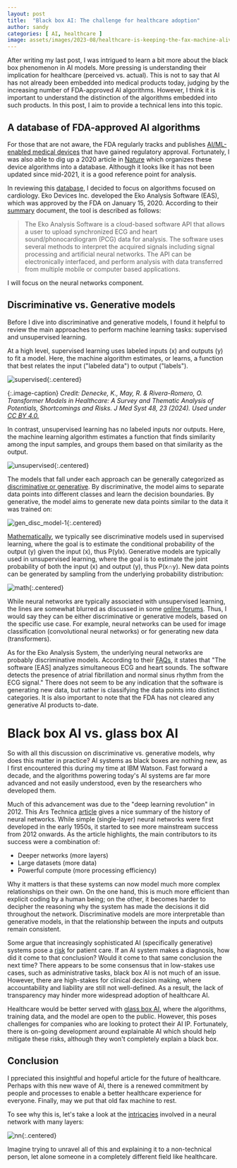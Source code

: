 ```yaml
---
layout: post
title:  "Black box AI: The challenge for healthcare adoption"
author: sandy
categories: [ AI, healthcare ]
image: assets/images/2023-08/healthcare-is-keeping-the-fax-machine-alive.png
---
```

After writing my last post, I was intrigued to learn a bit more about the black box phenomenon in AI models.  More pressing is understanding their implication for healthcare (perceived vs. actual).  This is not to say that AI has not already been embedded into medical products today, judging by the increasing number of FDA-approved AI algorithms.  However, I think it is important to understand the distinction of the algorithms embedded into such products.  In this post, I aim to provide a technical lens into this topic.  

## A database of FDA-approved AI algorithms
For those that are not aware, the FDA regularly tracks and publishes [AI/ML-enabled medical devices](https://www.fda.gov/medical-devices/software-medical-device-samd/artificial-intelligence-and-machine-learning-aiml-enabled-medical-devices) that have gained regulatory approval.  Fortunately, I was also able to dig up a 2020 article in [Nature](https://www.nature.com/articles/s41746-020-00324-0) which organizes these device algorithms into a database.  Although it looks like it has not been updated since mid-2021, it is a good reference point for analysis.  

In reviewing this [database](https://medicalfuturist.com/fda-approved-ai-based-algorithms), I decided to focus on algorithms focused on cardiology.  Eko Devices Inc. developed the Eko Analysis Software (EAS), which was approved by the FDA on January 15, 2020.  According to their [summary](https://www.accessdata.fda.gov/scripts/cdrh/cfdocs/cfpmn/pmn.cfm?ID=K192004) document, the tool is described as follows:

>The Eko Analysis Software is a cloud-based software API that allows a user to upload
synchronized ECG and heart sound/phonocardiogram (PCG) data for analysis. The software
uses several methods to interpret the acquired signals including signal processing and artificial
neural networks. The API can be electronically interfaced, and perform analysis with data
transferred from multiple mobile or computer based applications. 

I will focus on the neural networks component.  

## Discriminative vs. Generative models
Before I dive into discriminative and generative models, I found it helpful to review the main approaches to perform machine learning tasks: supervised and unsupervised learning.  

At a high level, supervised learning uses labeled inputs (x) and outputs (y) to fit a model.  Here, the machine algorithm estimates, or learns, a function that best relates the input ("labeled data") to output ("labels").  

![supervised](/assets/images/2024-06/supervised.png){:.centered}

{:.image-caption}
*Credit: Denecke, K., May, R. & Rivera-Romero, O. Transformer Models in Healthcare: A Survey and Thematic Analysis of Potentials, Shortcomings and Risks. J Med Syst 48, 23 (2024).  Used under [CC BY 4.0.](https://creativecommons.org/licenses/by/4.0)*

In contrast, unsupervised learning has no labeled inputs nor outputs.  Here, the machine learning algorithm estimates a function that finds similarity among the input samples, and groups them based on that similarity as the output.  

![unsupervised](/assets/images/2024-06/unsupervised.png){:.centered}

The models that fall under each approach can be generally categorized as [discriminative or generative](https://learnopencv.com/generative-and-discriminative-models/).  By discriminative, the model aims to separate data points into different classes and learn the decision boundaries.  By generative, the model aims to generate new data points similar to the data it was trained on:

![gen_disc_model-1](/assets/images/2024-06/gen_disc_model-1.png){:.centered}

[Mathematically](https://stanford.edu/~shervine/teaching/cs-229/cheatsheet-supervised-learning), we typically see discriminative models used in supervised learning, where the goal is to estimate the conditional probability of the output (y) given the input (x), thus P(ylx).  Generative models are typically used in unsupervised learning, where the goal is to estimate the joint probability of both the input (x) and output (y), thus P(x∩y).  New data points can be generated by sampling from the underlying probability distribution:

![math](/assets/images/2024-06/math.png){:.centered}

While neural networks are typically associated with unsupervised learning, the lines are somewhat blurred as discussed in some [online forums](https://stats.stackexchange.com/questions/403968/linking-generative-discriminative-models-to-supervised-and-unsupervised-learnin).  Thus, I would say they can be either discriminative or generative models, based on the specific use case.  For example, neural networks can be used for image classification (convolutional neural networks) or for generating new data (transformers).

As for the Eko Analysis System, the underlying neural networks are probably discriminative models.  According to their [FAQs](https://support.ekohealth.com/hc/en-us/articles/13180195624347-Eko-App-FAQ), it states that "The software [EAS] analyzes simultaneous ECG and heart sounds. The software detects the presence of atrial fibrillation and normal sinus rhythm from the ECG signal."  There does not seem to be any indication that the software is generating new data, but rather is classifying the data points into distinct categories.  It is also important to note that the FDA has not cleared any generative AI products to-date.  

# Black box AI vs. glass box AI
So with all this discussion on discriminative vs. generative models, why does this matter in practice?  AI systems as black boxes are nothing new, as I first encountered this during my time at IBM Watson.  Fast forward a decade, and the algorithms powering today's AI systems are far more advanced and not easily understood, even by the researchers who developed them.  

Much of this advancement was due to the "deep learning revolution" in 2012.  This Ars Technica [article](https://arstechnica.com/science/2019/12/how-neural-networks-work-and-why-theyve-become-a-big-business/?comments=1&comments-page=1) gives a nice summary of the history of neural networks.  While simple (single-layer) neural networks were first developed in the early 1950s, it started to see more mainstream success from 2012 onwards.  As the article highlights, the main contributors to its success were a combination of:

- Deeper networks (more layers)
- Large datasets (more data)
- Powerful compute (more processing efficiency)

Why it matters is that these systems can now model much more complex relationships on their own.  On the one hand, this is much more efficient than explicit coding by a human being; on the other, it becomes harder to decipher the reasoning why the system has made the decisions it did throughout the network.  Discriminative models are more interpretable than generative models, in that the relationship between the inputs and outputs remain consistent.

Some argue that increasingly sophisticated AI (specifically generative) systems pose a [risk](https://www.techtarget.com/healthtechanalytics/feature/Navigating-the-black-box-AI-debate-in-healthcare) for patient care.  If an AI system makes a diagnosis, how did it come to that conclusion?  Would it come to that same conclusion the next time?  There appears to be some consensus that in low-stakes use cases, such as administrative tasks, black box AI is not much of an issue.  However, there are high-stakes for clinical decision making, where accountability and liability are still not well-defined.  As a result, the lack of transparency may hinder more widespread adoption of healthcare AI.

Healthcare would be better served with [glass box AI](https://theconversation.com/what-is-a-black-box-a-computer-scientist-explains-what-it-means-when-the-inner-workings-of-ais-are-hidden-203888), where the algorithms, training data, and the model are open to the public.  However, this poses challenges for companies who are looking to protect their AI IP.  Fortunately, there is on-going development around explainable AI which should help mitigate these risks, although they won't completely explain a black box.

## Conclusion

I ppreciated this insightful and hopeful article for the future of healthcare.  Perhaps with this new wave of AI, there is a renewed commitment by people and processes to enable a better healthcare experience for everyone.  Finally, may we put that old fax machine to rest.












To see why this is, let's take a look at the [intricacies](https://spectrum.ieee.org/what-is-deep-learning) involved in a neural network with many layers:

![nn](/assets/images/2024-06/nn.png){:.centered}

Imagine trying to unravel all of this and explaining it to a non-technical person, let alone someone in a completely different field like healthcare.